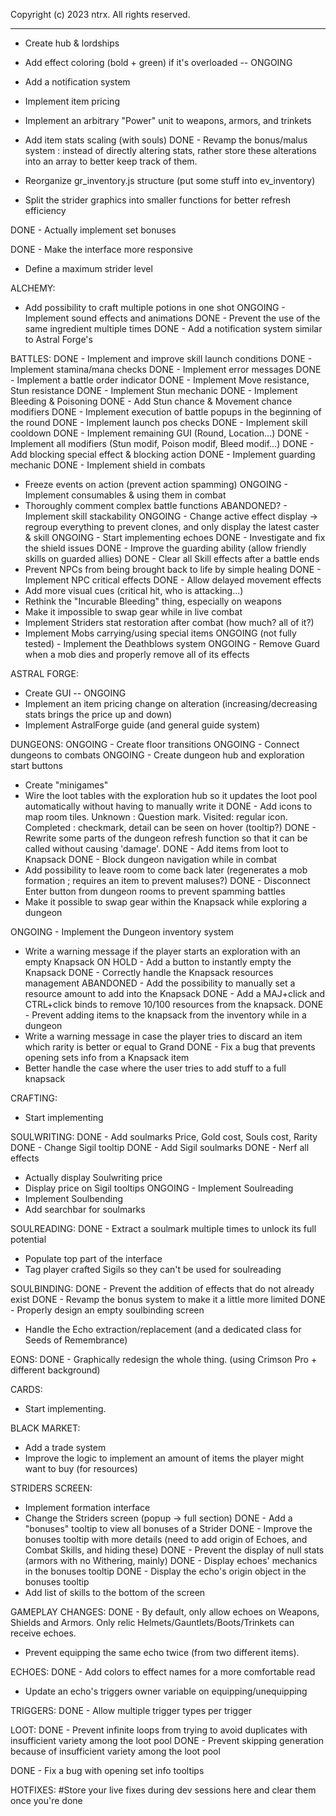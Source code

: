  Copyright (c) 2023 ntrx. All rights reserved.

 -------------------------------------------------------

- Create hub & lordships

- Add effect coloring (bold + green) if it's overloaded -- ONGOING
- Add a notification system
- Implement item pricing
- Implement an arbitrary "Power" unit to weapons, armors, and trinkets

- Add item stats scaling (with souls)
DONE - Revamp the bonus/malus system : instead of directly altering stats, rather store these alterations into an array to better keep track of them.

- Reorganize gr_inventory.js structure (put some stuff into ev_inventory)
- Split the strider graphics into smaller functions for better refresh efficiency

DONE - Actually implement set bonuses

DONE - Make the interface more responsive

- Define a maximum strider level

ALCHEMY:
- Add possibility to craft multiple potions in one shot
ONGOING - Implement sound effects and animations
DONE - Prevent the use of the same ingredient multiple times
DONE - Add a notification system similar to Astral Forge's

BATTLES:
DONE - Implement and improve skill launch conditions
DONE - Implement stamina/mana checks
DONE - Implement error messages
DONE - Implement a battle order indicator
DONE - Implement Move resistance, Stun resistance
DONE - Implement Stun mechanic
DONE - Implement Bleeding & Poisoning
DONE - Add Stun chance & Movement chance modifiers
DONE - Implement execution of battle popups in the beginning of the round
DONE - Implement launch pos checks
DONE - Implement skill cooldown
DONE - Implement remaining GUI (Round, Location...)
DONE - Implement all modifiers (Stun modif, Poison modif, Bleed modif...)
DONE - Add blocking special effect & blocking action
DONE - Implement guarding mechanic
DONE - Implement shield in combats
- Freeze events on action (prevent action spamming)
ONGOING - Implement consumables & using them in combat
- Thoroughly comment complex battle functions
ABANDONED? - Implement skill stackability
ONGOING - Change active effect display -> regroup everything to prevent clones, and only display the latest caster & skill
ONGOING - Start implementing echoes
DONE - Investigate and fix the shield issues
DONE - Improve the guarding ability (allow friendly skills on guarded allies)
DONE - Clear all Skill effects after a battle ends
- Prevent NPCs from being brought back to life by simple healing
DONE - Implement NPC critical effects
DONE - Allow delayed movement effects
- Add more visual cues (critical hit, who is attacking...)
- Rethink the "Incurable Bleeding" thing, especially on weapons
- Make it impossible to swap gear while in live combat
- Implement Striders stat restoration after combat (how much? all of it?)
- Implement Mobs carrying/using special items
ONGOING (not fully tested) - Implement the Deathblows system
ONGOING - Remove Guard when a mob dies and properly remove all of its effects

ASTRAL FORGE:
- Create GUI -- ONGOING
- Implement an item pricing change on alteration (increasing/decreasing stats brings the price up and down)
- Implement AstralForge guide (and general guide system)

DUNGEONS:
ONGOING - Create floor transitions
ONGOING - Connect dungeons to combats
ONGOING - Create dungeon hub and exploration start buttons
- Create "minigames"
- Wire the loot tables with the exploration hub so it updates the loot pool automatically without having to manually write it
DONE - Add icons to map room tiles. Unknown : Question mark. Visited: regular icon. Completed : checkmark, detail can be seen on hover (tooltip?)
DONE - Rewrite some parts of the dungeon refresh function so that it can be called without causing 'damage'.
DONE - Add items from loot to Knapsack
DONE - Block dungeon navigation while in combat
- Add possibility to leave room to come back later (regenerates a mob formation ; requires an item to prevent maluses?)
DONE - Disconnect Enter button from dungeon rooms to prevent spamming battles
- Make it possible to swap gear within the Knapsack while exploring a dungeon

ONGOING - Implement the Dungeon inventory system
- Write a warning message if the player starts an exploration with an empty Knapsack
ON HOLD - Add a button to instantly empty the Knapsack
DONE - Correctly handle the Knapsack resources management
ABANDONED - Add the possibility to manually set a resource amount to add into the Knapsack
DONE - Add a MAJ+click and CTRL+click binds to remove 10/100 resources from the knapsack.
DONE - Prevent adding items to the knapsack from the inventory while in a dungeon
- Write a warning message in case the player tries to discard an item which rarity is better or equal to Grand
DONE - Fix a bug that prevents opening sets info from a Knapsack item
- Better handle the case where the user tries to add stuff to a full knapsack

CRAFTING:
- Start implementing

SOULWRITING:
DONE - Add soulmarks Price, Gold cost, Souls cost, Rarity
DONE - Change Sigil tooltip
DONE - Add Sigil soulmarks
DONE - Nerf all effects
- Actually display Soulwriting price
- Display price on Sigil tooltips
ONGOING - Implement Soulreading
- Implement Soulbending
- Add searchbar for soulmarks

SOULREADING:
DONE - Extract a soulmark multiple times to unlock its full potential
- Populate top part of the interface
- Tag player crafted Sigils so they can't be used for soulreading

SOULBINDING:
DONE - Prevent the addition of effects that do not already exist
DONE - Revamp the bonus system to make it a little more limited
DONE - Properly design an empty soulbinding screen
- Handle the Echo extraction/replacement (and a dedicated class for Seeds of Remembrance)

EONS:
DONE - Graphically redesign the whole thing. (using Crimson Pro + different background)

CARDS:
- Start implementing.

BLACK MARKET:
- Add a trade system
- Improve the logic to implement an amount of items the player might want to buy (for resources)

STRIDERS SCREEN:
- Implement formation interface
- Change the Striders screen (popup -> full section)
DONE - Add a "bonuses" tooltip to view all bonuses of a Strider
DONE - Improve the bonuses tooltip with more details (need to add origin of Echoes, and Combat Skills, and hiding these)
DONE - Prevent the display of null stats (armors with no Withering, mainly)
DONE - Display echoes' mechanics in the bonuses tooltip
DONE - Display the echo's origin object in the bonuses tooltip
- Add list of skills to the bottom of the screen

GAMEPLAY CHANGES:
DONE - By default, only allow echoes on Weapons, Shields and Armors. Only relic Helmets/Gauntlets/Boots/Trinkets can receive echoes.
- Prevent equipping the same echo twice (from two different items).

ECHOES: 
DONE - Add colors to effect names for a more comfortable read
- Update an echo's triggers owner variable on equipping/unequipping

TRIGGERS: 
DONE - Allow multiple trigger types per trigger

LOOT:
DONE - Prevent infinite loops from trying to avoid duplicates with insufficient variety among the loot pool
DONE - Prevent skipping generation because of insufficient variety among the loot pool

DONE - Fix a bug with opening set info tooltips

HOTFIXES: #Store your live fixes during dev sessions here and clear them once you're done